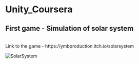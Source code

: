 # Unity_Coursera

## First game - Simulation of solar system
<br>
Link to the game - https://ymbproduction.itch.io/solarsystem
<br>

![SolarSystem](https://github.com/yuvalBerghaus/Unity_Coursera/assets/65304080/e6ca81a3-87a1-4f71-858a-6c92e8b0fcd7)
